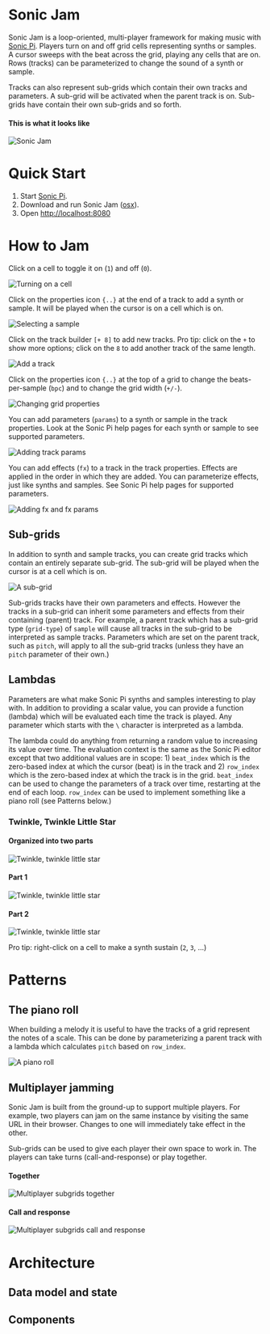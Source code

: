 # Sonic Jam

Sonic Jam is a loop-oriented, multi-player framework for making music with [Sonic Pi](http://sonic-pi.net/).  Players turn on and off grid cells representing synths or samples.  A cursor sweeps with the beat across the grid, playing any cells that are on.  Rows (tracks) can be parameterized to change the sound of a synth or sample.

Tracks can also represent sub-grids which contain their own tracks and parameters.  A sub-grid will be activated when the parent track is on.  Sub-grids have contain their own sub-grids and so forth.

#### This is what it looks like

![Sonic Jam](doc/sonic-jam.png)

# Quick Start

1. Start [Sonic Pi](http://sonic-pi.net/).
2. Download and run Sonic Jam  ([osx](https://github.com/josephburnett/sonic-jam/raw/v0.1/release/sonic-jam-osx)).
3. Open [http://localhost:8080](http://localhost:8080)

# How to Jam

Click on a cell to toggle it on (`1`) and off (`0`).

![Turning on a cell](doc/how-to-jam-cell-on.png)

Click on the properties icon `{..}` at the end of a track to add a synth or sample.  It will be played when the cursor is on a cell which is on.

![Selecting a sample](doc/how-to-jam-select-sample.png)

Click on the track builder `[+ 8]` to add new tracks.  Pro tip: click on the `+` to show more options; click on the `8` to add another track of the same length.

![Add a track](doc/how-to-jam-add-track.png)

Click on the properties icon `{..}` at the top of a grid to change the beats-per-sample (`bpc`) and to change the grid width (`+/-`).

![Changing grid properties](doc/how-to-jam-grid-properties.png)

You can add parameters (`params`) to a synth or sample in the track properties.  Look at the Sonic Pi help pages for each synth or sample to see supported parameters.

![Adding track params](doc/how-to-jam-add-params.png)

You can add effects (`fx`) to a track in the track properties.  Effects are applied in the order in which they are added.  You can parameterize effects, just like synths and samples.  See Sonic Pi help pages for supported parameters.

![Adding fx and fx params](doc/how-to-jam-add-fx.png)

## Sub-grids

In addition to synth and sample tracks, you can create grid tracks which contain an entirely separate sub-grid.  The sub-grid will be played when the cursor is at a cell which is on.

![A sub-grid](doc/how-to-jam-sub-grid.png)

Sub-grids tracks have their own parameters and effects.  However the tracks in a sub-grid can inherit some parameters and effects from their containing (parent) track.  For example, a parent track which has a sub-grid type (`grid-type`) of `sample` will cause all tracks in the sub-grid to be interpreted as sample tracks.  Parameters which are set on the parent track, such as `pitch`, will apply to all the sub-grid tracks (unless they have an `pitch` parameter of their own.)

## Lambdas

Parameters are what make Sonic Pi synths and samples interesting to play with.  In addition to providing a scalar value, you can provide a function (lambda) which will be evaluated each time the track is played.  Any parameter which starts with the `\` character is interpreted as a lambda.

The lambda could do anything from returning a random value to increasing its value over time.  The evaluation context is the same as the Sonic Pi editor except that two additional values are in scope: 1) `beat_index` which is the zero-based index at which the cursor (beat) is in the track and 2) `row_index` which is the zero-based index at which the track is in the grid.  `beat_index` can be used to change the parameters of a track over time, restarting at the end of each loop.  `row_index` can be used to implement something like a piano roll (see Patterns below.)

### Twinkle, Twinkle Little Star

#### Organized into two parts

![Twinkle, twinkle little star](doc/how-to-jam-complex-sub-grid-1.png)

#### Part 1

![Twinkle, twinkle little star](doc/how-to-jam-complex-sub-grid-2.png)

#### Part 2

![Twinkle, twinkle little star](doc/how-to-jam-complex-sub-grid-3.png)

Pro tip: right-click on a cell to make a synth sustain (`2`, `3`, ...)

# Patterns

## The piano roll

When building a melody it is useful to have the tracks of a grid represent the notes of a scale.  This can be done by parameterizing a parent track with a lambda which calculates `pitch` based on `row_index`.

![A piano roll](doc/patterns-piano-roll.png)

## Multiplayer jamming

Sonic Jam is built from the ground-up to support multiple players.  For example, two players can jam on the same instance by visiting the same URL in their browser.  Changes to one will immediately take effect in the other.

Sub-grids can be used to give each player their own space to work in.  The players can take turns (call-and-response) or play together.

#### Together

![Multiplayer subgrids together](doc/patterns-multiplayer-together.png)

#### Call and response

![Multiplayer subgrids call and response](doc/patterns-multiplayer-call-response.png)

# Architecture

## Data model and state

## Components
